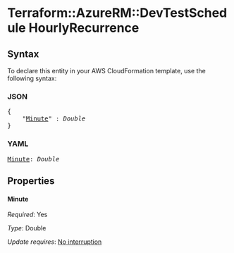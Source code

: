 # Terraform::AzureRM::DevTestSchedule HourlyRecurrence

## Syntax

To declare this entity in your AWS CloudFormation template, use the following syntax:

### JSON

<pre>
{
    "<a href="#minute" title="Minute">Minute</a>" : <i>Double</i>
}
</pre>

### YAML

<pre>
<a href="#minute" title="Minute">Minute</a>: <i>Double</i>
</pre>

## Properties

#### Minute

_Required_: Yes

_Type_: Double

_Update requires_: [No interruption](https://docs.aws.amazon.com/AWSCloudFormation/latest/UserGuide/using-cfn-updating-stacks-update-behaviors.html#update-no-interrupt)


